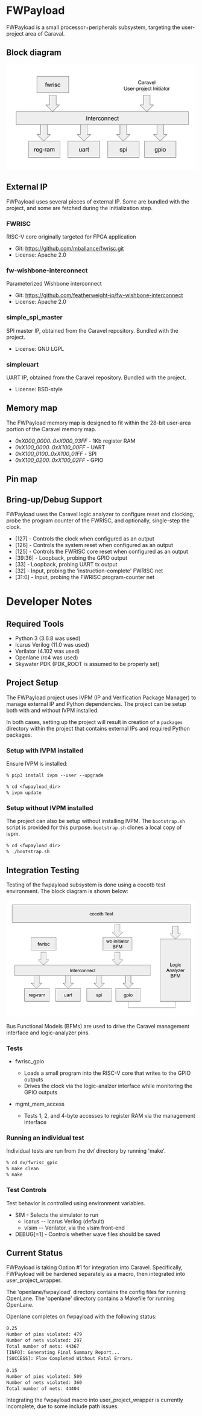 # FWPayload

FWPayload is a small processor+peripherals subsystem, targeting the user-project
area of Caraval.

## Block diagram
![FWPayload Block Diagram](doc/images/fwpayload_diagram.png)


## External IP
FWPayload uses several pieces of external IP. Some are bundled with the project,
and some are fetched during the initialization step.

### FWRISC
RISC-V core originally targeted for FPGA application
- Git: https://github.com/mballance/fwrisc.git
- License: Apache 2.0

### fw-wishbone-interconnect
Parameterized Wishbone interconnect
- Git: https://github.com/featherweight-ip/fw-wishbone-interconnect
- License: Apache 2.0

### simple_spi_master
SPI master IP, obtained from the Caravel repository. Bundled with the project.
- License: GNU LGPL

### simpleuart
UART IP, obtained from the Caravel repository. Bundled with the project.
- License: BSD-style


## Memory map

The FWPayload memory map is designed to fit within the 28-bit user-area
portion of the Caravel memory map. 

- *0xX000_0000..0xX000_03FF* - 1Kb register RAM
- *0xX100_0000..0xX100_00FF* - UART
- *0xX100_0100..0xX100_01FF* - SPI
- *0xX100_0200..0xX100_02FF* - GPIO

## Pin map

## Bring-up/Debug Support

FWPayload uses the Caravel logic analyzer to configure reset and clocking,
probe the program counter of the FWRISC, and optionally, single-step the clock.

- [127]   - Controls the clock when configured as an output
- [126]   - Controls the system reset when configured as an output
- [125]   - Controls the FWRISC core reset when configured as an output
- [39:36] - Loopback, probing the GPIO output
- [33]    - Loopback, probing UART tx output
- [32]    - Input, probing the 'instruction-complete' FWRISC net
- [31:0]  - Input, probing the FWRISC program-counter net

# Developer Notes

## Required Tools
- Python 3       (3.6.8 was used)
- Icarus Verilog (11.0 was used)
- Verilator      (4.102 was used)
- Openlane       (rc4 was used)
- Skywater PDK   (PDK_ROOT is assumed to be properly set)

## Project Setup
The FWPayload project uses IVPM (IP and Verification Package Manager) to manage
external IP and Python dependencies. The project can be setup both with and
without IVPM installed.

In both cases, setting up the project will result in creation of a `packages`
directory within the project that contains external IPs and required Python
packages.

### Setup with IVPM installed
Ensure IVPM is installed:

```
% pip3 install ivpm --user --upgrade
```

```
% cd <fwpayload_dir>
% ivpm update
```

### Setup without IVPM installed
The project can also be setup without installing IVPM. The `bootstrap.sh` 
script is provided for this purpose. `bootstrap.sh` clones a local 
copy of ivpm.

```
% cd <fwpayload_dir>
% ./bootstrap.sh
```


## Integration Testing

Testing of the fwpayload subsystem is done using a cocotb test environment.
The block diagram is shown below:

![FWPayload Block Diagram](doc/images/fwpayload_tb_diagram.png)

Bus Functional Models (BFMs) are used to drive the Caravel management interface
and logic-analyzer pins. 

### Tests
- fwrisc_gpio
  - Loads a small program into the RISC-V core that writes to the GPIO outputs
  - Drives the clock via the logic-analzer interface while monitoring the GPIO outputs
  
- mgmt_mem_access
  - Tests 1, 2, and 4-byte accesses to register RAM via the management interface

### Running an individual test
Individual tests are run from the dv/<test> directory by running 'make'. 

```
% cd dv/fwrisc_gpio
% make clean
% make
```

### Test Controls

Test behavior is controlled using environment variables. 
- SIM - Selects the simulator to run
    - icarus -- Icarus Verilog (default)
    - vlsim -- Verilator, via the vlsim front-end
- DEBUG[=1] - Controls whether wave files should be saved
    

## Current Status
FWPayload is taking Option #1 for integration into Caravel. Specifically,
FWPayload will be hardened separately as a macro, then integrated into
user_project_wrapper.

The 'openlane/fwpayload' directory contains the config files for
running OpenLane. The 'openlane' directory contains a Makefile for 
running OpenLane. 

Openlane completes on fwpayload with the following status:

```
0.25
Number of pins violated: 479
Number of nets violated: 297
Total number of nets: 44367
[INFO]: Generating Final Summary Report...
[SUCCESS]: Flow Completed Without Fatal Errors.

0.15
Number of pins violated: 509
Number of nets violated: 360
Total number of nets: 44404

```

Integrating the fwpayload macro into user_project_wrapper is currently
incomplete, due to some include path issues.



